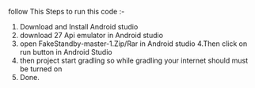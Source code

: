 follow This Steps to run this code :-
1. Download and Install Android studio
2. download 27 Api emulator in Android studio
3. open FakeStandby-master-1.Zip/Rar in Android studio
4.Then click on run button in Android Studio 
5. then project start gradling so while gradling your internet should must be turned on
6. Done.
